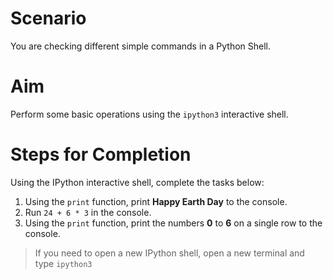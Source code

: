 <!-- practice -->

# Scenario

You are checking different simple commands in a Python Shell.

# Aim

Perform some basic operations using the `ipython3` interactive shell.

# Steps for Completion

Using the IPython interactive shell, complete the tasks below:

1. Using the `print` function, print **Happy Earth Day** to the console.
2. Run `24 + 6 * 3` in the console.
3. Using the `print` function, print the numbers **0** to **6** on a single row to the console.

> If you need to open a new IPython shell, open a new terminal and type `ipython3`
